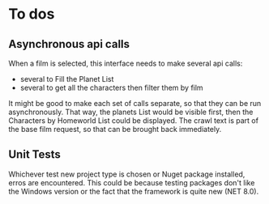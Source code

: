 # To dos
## Asynchronous api calls
When a film is selected, this interface needs to make several api calls:
- several to Fill the Planet List 
- several to get all the characters then filter them by film
  
It might be good to make each set of calls separate, so that they can be run asynchronously. That way, the planets List would be visible first, then the Characters by Homeworld List could be displayed.
The crawl text is part of the base film request, so that can be brought back immediately.

## Unit Tests
Whichever test new project type is chosen or Nuget package installed, erros are encountered. This could be because testing packages don't like the Windows version or the fact that the framework is quite new (NET 8.0). 

